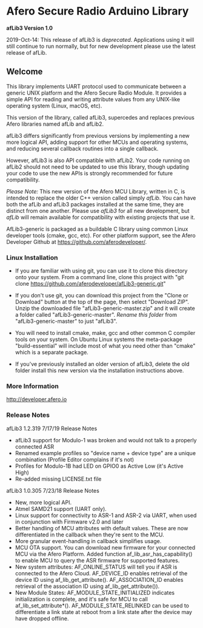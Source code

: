 # Afero Secure Radio Arduino Library #

**afLib3 Version 1.0**

2019-Oct-14: This release of afLib3 is *deprecated*. Applications using it will still continue to run normally, but for new development please use the latest release of afLib.

## Welcome ##

This library implements UART protocol used to communicate between a generic UNIX platform and the Afero Secure Radio Module. It provides a simple API for reading and writing attribute values from any UNIX-like operating system (Linux, macOS, etc).

This version of the library, called afLib3, supercedes and replaces previous Afero libraries named afLib and afLib2.

afLib3 differs significantly from previous versions by implementing a new more logical API, adding support for other MCUs and operating systems, and reducing several callback routines into a single callback.

However, afLib3 is also API compatible with afLib2. Your code running on afLib2 should not need to be updated to use this library, though updating your code to use the new APIs is strongly recommended for future compatibility.

*Please Note:* This new version of the Afero MCU Library, written in C, is intended to replace the older C++ version called simply *afLib*. You can have both the afLib and afLib3 packages installed at the same time, they are distinct from one another. Please use *afLib3* for all new development, but *afLib* will remain available for compatibility with existing projects that use it.

AfLib3-generic is packaged as a buildable C library using common Linux developer tools (cmake, gcc, etc). For other platform support, see the Afero Developer Github at https://github.com/aferodeveloper/.


### Linux Installation ###

* If you are familiar with using git, you can use it to clone this directory onto your system.
  From a command line, clone this project with "git clone https://github.com/aferodeveloper/afLib3-generic.git"

* If you don't use git, you can download this project from the "Clone or Download" button at the top of the page, then select "Download ZIP". Unzip the downloaded file "afLib3-generic-master.zip" and it will create a folder called "afLib3-generic-master". *Rename this folder* from "afLib3-generic-master" to just "afLib3".

* You will need to install cmake, make, gcc and other common C compiler tools on your system. On Ubuntu Linux systems the meta-package "build-essential" will include most of what you need other than "cmake" which is a separate package.

* If you've previously installed an older version of afLib3, delete the old folder install this new version via the installation instructions above.

### More Information ###

<http://developer.afero.io>

### Release Notes ###

afLib3 1.2.319 7/17/19 Release Notes

* afLib3 support for Modulo-1 was broken and would not talk to a properly connected ASR
* Renamed example profiles so "device name + device type" are a unique combination (Profile Editor complains if it's not)
* Profiles for Modulo-1B had LED on GPIO0 as Active Low (it's Active High)
* Re-added missing LICENSE.txt file

afLib3 1.0.305 7/23/18 Release Notes

* New, more logical API.
* Atmel SAMD21 support (UART only).
* Linux support for connectivity to ASR-1 and ASR-2 via UART, when used in conjunction with Firmware v2.0 and later
* Better handling of MCU attributes with default values. These are now differentiated in the callback when they're sent to the MCU.
* More granular event-handling in callback simplifies usage.
* MCU OTA support. You can download new firmware for your connected MCU via the Afero Platform.
Added function af_lib_asr_has_capability() to enable MCU to query the ASR firmware for supported features.
* New system attributes:
  AF_ONLINE_STATUS will tell you if ASR is connected to the Afero Cloud.
  AF_DEVICE_ID enables retrieval of the device ID using af_lib_get_attribute().
  AF_ASSOCIATION_ID enables retrieval of the association ID using af_lib_get_attribute()).
* New Module States:
  AF_MODULE_STATE_INITIALIZED indicates initialization is complete, and it's safe for MCU to call af_lib_set_attribute*().
  AF_MODULE_STATE_RELINKED can be used to differentiate a link state at reboot from a link state after the device may have dropped offline.

